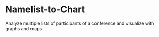 # Namelist-to-Chart
Analyze multiple lists of participants of a conference and visualize with graphs and maps
